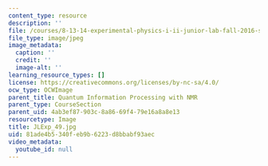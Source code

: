 ```yaml
---
content_type: resource
description: ''
file: /courses/8-13-14-experimental-physics-i-ii-junior-lab-fall-2016-spring-2017/81ade4b5340feb9b6223d8bbabf93aec_JLExp_49.jpg
file_type: image/jpeg
image_metadata:
  caption: ''
  credit: ''
  image-alt: ''
learning_resource_types: []
license: https://creativecommons.org/licenses/by-nc-sa/4.0/
ocw_type: OCWImage
parent_title: Quantum Information Processing with NMR
parent_type: CourseSection
parent_uid: 4ab3ef87-903c-8a86-69f4-79e16a8a8e13
resourcetype: Image
title: JLExp_49.jpg
uid: 81ade4b5-340f-eb9b-6223-d8bbabf93aec
video_metadata:
  youtube_id: null
---
```

